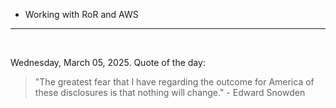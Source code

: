 - Working with RoR and AWS

---

<br>

<!-- quote_marker -->
Wednesday, March 05, 2025. Quote of the day:

> "The greatest fear that I have regarding the outcome for America of these disclosures is that nothing will change." - Edward Snowden
